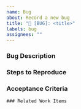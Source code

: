```yaml
---
name: Bug
about: Record a new bug
title: "🐛 [BUG]: <title>"
labels: bug
assignees: ""
---
```


### Bug Description

<!-- What is the nature of the bug and what is the impact? -->

### Steps to Reproduce

<!-- How can the bug be replicated? -->

### Acceptance Criteria

<!-- Criteria to meet so the issue can be closed. -->

```[tasklist]
### Related Work Items
```
